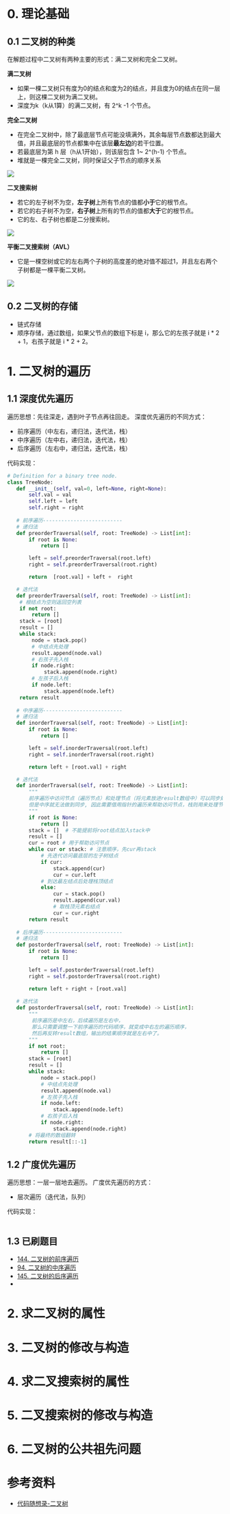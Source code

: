 # 0. 理论基础
## 0.1 二叉树的种类

在解题过程中二叉树有两种主要的形式：满二叉树和完全二叉树。

**满二叉树**
 - 如果一棵二叉树只有度为0的结点和度为2的结点，并且度为0的结点在同一层上，则这棵二叉树为满二叉树。
 - 深度为k（k从1算）的满二叉树，有 2^k -1 个节点。

**完全二叉树**
- 在完全二叉树中，除了最底层节点可能没填满外，其余每层节点数都达到最大值，并且最底层的节点都集中在该层**最左边**的若干位置。
- 若最底层为第 h 层（h从1开始），则该层包含 1~ 2^(h-1) 个节点。
- 堆就是一棵完全二叉树，同时保证父子节点的顺序关系

 ![](https://www.easemob.com/data/upload/ueditor/20210420/607eb017a74be.png)

**二叉搜索树**
- 若它的左子树不为空，**左子树**上所有节点的值都**小于**它的根节点。
- 若它的右子树不为空，**右子树**上所有的节点的值都**大于**它的根节点。
- 它的左、右子树也都是二分搜索树。

![](https://www.runoob.com/wp-content/uploads/2020/09/PbZvFQEItGIFirEP.png)

**平衡二叉搜索树（AVL）**
- 它是一棵空树或它的左右两个子树的高度差的绝对值不超过1，并且左右两个子树都是一棵平衡二叉树。

![](https://code-thinking-1253855093.file.myqcloud.com/pics/20200806190511967.png)

## 0.2 二叉树的存储
- 链式存储
- 顺序存储，通过数组，如果父节点的数组下标是 i，那么它的左孩子就是 i * 2 + 1，右孩子就是 i * 2 + 2。

# 1. 二叉树的遍历

## 1.1 深度优先遍历
遍历思想：先往深走，遇到叶子节点再往回走。
深度优先遍历的不同方式：
- 前序遍历（中左右，递归法，迭代法，栈）
- 中序遍历（左中右，递归法，迭代法，栈）
- 后序遍历（左右中，递归法，迭代法，栈）

代码实现：

```python
# Definition for a binary tree node.
class TreeNode:
   def __init__(self, val=0, left=None, right=None):
       self.val = val
       self.left = left
       self.right = right
   
   # 前序遍历--------------------------
   # 递归法
   def preorderTraversal(self, root: TreeNode) -> List[int]:
       if root is None:
           return []

       left = self.preorderTraversal(root.left)
       right = self.preorderTraversal(root.right)

       return  [root.val] + left +  right

   # 迭代法
   def preorderTraversal(self, root: TreeNode) -> List[int]:
    # 根结点为空则返回空列表
    if not root:
        return []
    stack = [root]
    result = []
    while stack:
        node = stack.pop()
        # 中结点先处理
        result.append(node.val)
        # 右孩子先入栈
        if node.right:
            stack.append(node.right)
        # 左孩子后入栈
        if node.left:
            stack.append(node.left)
    return result
   
   # 中序遍历--------------------------
   # 递归法
   def inorderTraversal(self, root: TreeNode) -> List[int]:
       if root is None:
           return []

       left = self.inorderTraversal(root.left)
       right = self.inorderTraversal(root.right)

       return left + [root.val] + right

   # 迭代法
   def inorderTraversal(self, root: TreeNode) -> List[int]:
       """
       前序遍历中访问节点（遍历节点）和处理节点（将元素放进result数组中）可以同步处理，
       但是中序就无法做到同步, 因此需要借用指针的遍历来帮助访问节点，栈则用来处理节点上的元素。
       """
       if root is None:
           return []
       stack = []  # 不能提前将root结点加入stack中
       result = []
       cur = root # 用于帮助访问节点
       while cur or stack: # 注意顺序，先cur再stack
           # 先迭代访问最底层的左子树结点
           if cur:     
               stack.append(cur)
               cur = cur.left		
           # 到达最左结点后处理栈顶结点    
           else:		
               cur = stack.pop()
               result.append(cur.val)
               # 取栈顶元素右结点
               cur = cur.right	
       return result
 
   # 后序遍历--------------------------
   # 递归法
   def postorderTraversal(self, root: TreeNode) -> List[int]:
       if root is None:
           return []

       left = self.postorderTraversal(root.left)
       right = self.postorderTraversal(root.right)

       return left + right + [root.val]
    
   # 迭代法
   def postorderTraversal(self, root: TreeNode) -> List[int]:
       """
        前序遍历是中左右，后续遍历是左右中，
        那么只需要调整一下前序遍历的代码顺序，就变成中右左的遍历顺序，
        然后再反转result数组，输出的结果顺序就是左右中了。
       """
       if not root:
           return []
       stack = [root]
       result = []
       while stack:
           node = stack.pop()
           # 中结点先处理
           result.append(node.val)
           # 左孩子先入栈
           if node.left:
               stack.append(node.left)
           # 右孩子后入栈
           if node.right:
               stack.append(node.right)
       # 将最终的数组翻转
       return result[::-1]

```

## 1.2 广度优先遍历
遍历思想：一层一层地去遍历。
广度优先遍历的方式：
- 层次遍历（迭代法，队列）

代码实现：
```python

```

## 1.3 已刷题目
- [144. 二叉树的前序遍历](https://leetcode.cn/problems/binary-tree-preorder-traversal/)
- [94. 二叉树的中序遍历](https://leetcode.cn/problems/binary-tree-inorder-traversal/)
- [145. 二叉树的后序遍历](https://leetcode.cn/problems/binary-tree-postorder-traversal/)
- 


# 2. 求二叉树的属性


# 3. 二叉树的修改与构造


# 4. 求二叉搜索树的属性


# 5. 二叉搜索树的修改与构造


# 6. 二叉树的公共祖先问题




# 参考资料
- [代码随想录-二叉树](https://programmercarl.com/%E4%BA%8C%E5%8F%89%E6%A0%91%E7%90%86%E8%AE%BA%E5%9F%BA%E7%A1%80.html#%E4%BA%8C%E5%8F%89%E6%A0%91%E7%9A%84%E7%A7%8D%E7%B1%BB)
